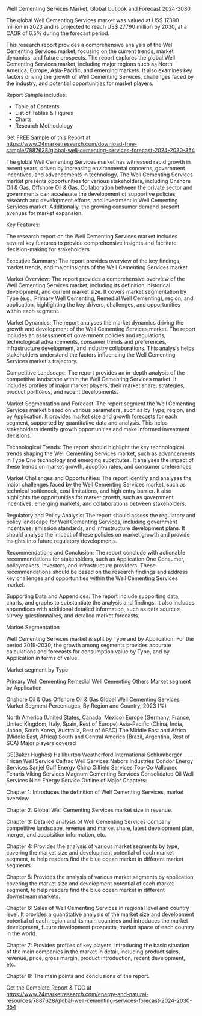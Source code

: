 Well Cementing Services Market, Global Outlook and Forecast 2024-2030

The global Well Cementing Services market was valued at US$ 17390 million in 2023 and is projected to reach US$ 27790 million by 2030, at a CAGR of 6.5% during the forecast period.

This research report provides a comprehensive analysis of the Well Cementing Services market, focusing on the current trends, market dynamics, and future prospects. The report explores the global Well Cementing Services market, including major regions such as North America, Europe, Asia-Pacific, and emerging markets. It also examines key factors driving the growth of Well Cementing Services, challenges faced by the industry, and potential opportunities for market players.

Report Sample includes:
- Table of Contents
- List of Tables & Figures
- Charts
- Research Methodology

Get FREE Sample of this Report at https://www.24marketresearch.com/download-free-sample/7887628/global-well-cementing-services-forecast-2024-2030-354

The global Well Cementing Services market has witnessed rapid growth in recent years, driven by increasing environmental concerns, government incentives, and advancements in technology. The Well Cementing Services market presents opportunities for various stakeholders, including Onshore Oil & Gas, Offshore Oil & Gas. Collaboration between the private sector and governments can accelerate the development of supportive policies, research and development efforts, and investment in Well Cementing Services market. Additionally, the growing consumer demand present avenues for market expansion.

Key Features:

The research report on the Well Cementing Services market includes several key features to provide comprehensive insights and facilitate decision-making for stakeholders.

Executive Summary: The report provides overview of the key findings, market trends, and major insights of the Well Cementing Services market.

Market Overview: The report provides a comprehensive overview of the Well Cementing Services market, including its definition, historical development, and current market size. It covers market segmentation by Type (e.g., Primary Well Cementing, Remedial Well Cementing), region, and application, highlighting the key drivers, challenges, and opportunities within each segment.

Market Dynamics: The report analyses the market dynamics driving the growth and development of the Well Cementing Services market. The report includes an assessment of government policies and regulations, technological advancements, consumer trends and preferences, infrastructure development, and industry collaborations. This analysis helps stakeholders understand the factors influencing the Well Cementing Services market's trajectory.

Competitive Landscape: The report provides an in-depth analysis of the competitive landscape within the Well Cementing Services market. It includes profiles of major market players, their market share, strategies, product portfolios, and recent developments.

Market Segmentation and Forecast: The report segment the Well Cementing Services market based on various parameters, such as by Type, region, and by Application. It provides market size and growth forecasts for each segment, supported by quantitative data and analysis. This helps stakeholders identify growth opportunities and make informed investment decisions.

Technological Trends: The report should highlight the key technological trends shaping the Well Cementing Services market, such as advancements in Type One technology and emerging substitutes. It analyses the impact of these trends on market growth, adoption rates, and consumer preferences.

Market Challenges and Opportunities: The report identify and analyses the major challenges faced by the Well Cementing Services market, such as technical bottleneck, cost limitations, and high entry barrier. It also highlights the opportunities for market growth, such as government incentives, emerging markets, and collaborations between stakeholders.

Regulatory and Policy Analysis: The report should assess the regulatory and policy landscape for Well Cementing Services, including government incentives, emission standards, and infrastructure development plans. It should analyse the impact of these policies on market growth and provide insights into future regulatory developments.

Recommendations and Conclusion: The report conclude with actionable recommendations for stakeholders, such as Application One Consumer, policymakers, investors, and infrastructure providers. These recommendations should be based on the research findings and address key challenges and opportunities within the Well Cementing Services market.

Supporting Data and Appendices: The report include supporting data, charts, and graphs to substantiate the analysis and findings. It also includes appendices with additional detailed information, such as data sources, survey questionnaires, and detailed market forecasts.

Market Segmentation

Well Cementing Services market is split by Type and by Application. For the period 2019-2030, the growth among segments provides accurate calculations and forecasts for consumption value by Type, and by Application in terms of value.

Market segment by Type

Primary Well Cementing
Remedial Well Cementing
Others
Market segment by Application

Onshore Oil & Gas
Offshore Oil & Gas
Global Well Cementing Services Market Segment Percentages, By Region and Country, 2023 (%)

North America (United States, Canada, Mexico)
Europe (Germany, France, United Kingdom, Italy, Spain, Rest of Europe)
Asia-Pacific (China, India, Japan, South Korea, Australia, Rest of APAC)
The Middle East and Africa (Middle East, Africa)
South and Central America (Brazil, Argentina, Rest of SCA)
Major players covered

GE(Baker Hughes)
Halliburton
Weatherford International
Schlumberger
Trican Well Service
Calfrac Well Services
Nabors Industries
Condor Energy Services
Sanjel
Gulf Energy
China Oilfield Services
Top-Co
Vallourec
Tenaris
Viking Services
Magnum Cementing Services
Consolidated Oil Well Services
Nine Energy Service
Outline of Major Chapters:

Chapter 1: Introduces the definition of Well Cementing Services, market overview.

Chapter 2: Global Well Cementing Services market size in revenue.

Chapter 3: Detailed analysis of Well Cementing Services company competitive landscape, revenue and market share, latest development plan, merger, and acquisition information, etc.

Chapter 4: Provides the analysis of various market segments by type, covering the market size and development potential of each market segment, to help readers find the blue ocean market in different market segments.

Chapter 5: Provides the analysis of various market segments by application, covering the market size and development potential of each market segment, to help readers find the blue ocean market in different downstream markets.

Chapter 6: Sales of Well Cementing Services in regional level and country level. It provides a quantitative analysis of the market size and development potential of each region and its main countries and introduces the market development, future development prospects, market space of each country in the world.

Chapter 7: Provides profiles of key players, introducing the basic situation of the main companies in the market in detail, including product sales, revenue, price, gross margin, product introduction, recent development, etc.

Chapter 8: The main points and conclusions of the report.

Get the Complete Report & TOC at https://www.24marketresearch.com/energy-and-natural-resources/7887628/global-well-cementing-services-forecast-2024-2030-354

